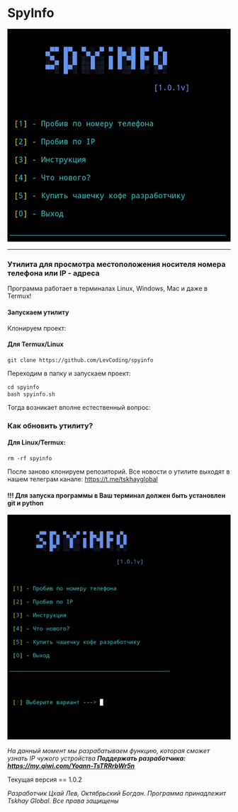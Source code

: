 # SpyInfo
![alt text](mainscreen.jpg)
_____
### Утилита для просмотра местоположения носителя номера телефона или IP - адреса

Программа работает в терминалах Linux, Windows, Mac и даже в Termux!

#### Запускаем утилиту
Клонируем проект:
#### Для Termux/Linux
```
git clone https://github.com/LevCoding/spyinfo
```
Переходим в папку и запускаем проект:
```
cd spyinfo
bash spyinfo.sh
```
Тогда возникает вполне естественный вопрос:
### Как обновить утилиту?
#### Для Linux/Termux:
```
rm -rf spyinfo
```
После заново клонируем репозиторий.
Все новости о утилите выходят в нашем телеграм канале:
https://t.me/tskhayglobal
#### !!! Для запуска программы в Ваш терминал должен быть установлен git и python

![alt text](instruc.gif)

_На данный момент мы разрабатываем функцию, которая сможет узнать IP чужого устройства_
***Поддержать разработчика: 
https://my.qiwi.com/Yoann-TsTRRrbWr5n***

Текущая версия == 1.0.2


 _Разработчик Цхай Лев, Октябрьский Богдан. Программа принадлежит Tskhay Global._
 _Все права защищены_
